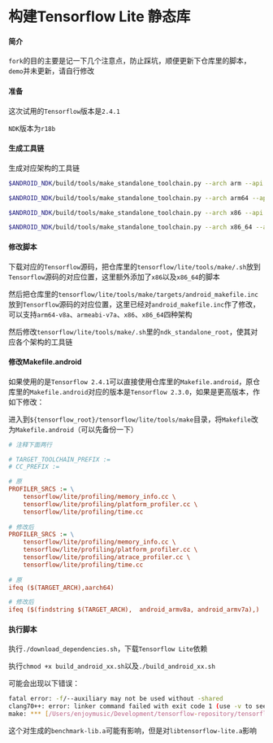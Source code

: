 # 构建Tensorflow Lite 静态库

#### 简介

`fork`的目的主要是记一下几个注意点，防止踩坑，顺便更新下仓库里的脚本，`demo`并未更新，请自行修改



#### 准备

这次试用的`Tensorflow`版本是`2.4.1`

`NDK`版本为`r18b`



#### 生成工具链

生成对应架构的工具链

```bash
$ANDROID_NDK/build/tools/make_standalone_toolchain.py --arch arm --api 21 --install-dir arm-android-toolchain

$ANDROID_NDK/build/tools/make_standalone_toolchain.py --arch arm64 --api 21 --install-dir arm64-android-toolchain

$ANDROID_NDK/build/tools/make_standalone_toolchain.py --arch x86 --api 21 --install-dir x86-android-toolchain

$ANDROID_NDK/build/tools/make_standalone_toolchain.py --arch x86_64 --api 21 --install-dir x86_64-android-toolchain
```



#### 修改脚本

下载对应的`Tensorflow`源码，把仓库里的`tensorflow/lite/tools/make/.sh`放到`Tensorflow`源码的对应位置，这里额外添加了`x86`以及`x86_64`的脚本

然后把仓库里的`tensorflow/lite/tools/make/targets/android_makefile.inc`放到`Tensorflow`源码的对应位置，这里已经对`android_makefile.inc`作了修改，可以支持`arm64-v8a`、`armeabi-v7a`、`x86`、`x86_64`四种架构

然后修改`tensorflow/lite/tools/make/.sh`里的`ndk_standalone_root`，使其对应各个架构的工具链



#### 修改Makefile.android

如果使用的是`Tensorflow 2.4.1`可以直接使用仓库里的`Makefile.android`，原仓库里的`Makefile.android`对应的版本是`Tensorflow 2.3.0`，如果是更高版本，作如下修改：

进入到`${tensorflow_root}/tensorflow/lite/tools/make`目录，将`Makefile`改为`Makefile.android`（可以先备份一下）

```ini
# 注释下面两行

# TARGET_TOOLCHAIN_PREFIX :=
# CC_PREFIX :=

# 原
PROFILER_SRCS := \
	tensorflow/lite/profiling/memory_info.cc \
	tensorflow/lite/profiling/platform_profiler.cc \
	tensorflow/lite/profiling/time.cc
	
# 修改后
PROFILER_SRCS := \
	tensorflow/lite/profiling/memory_info.cc \
	tensorflow/lite/profiling/platform_profiler.cc \
	tensorflow/lite/profiling/atrace_profiler.cc \
	tensorflow/lite/profiling/time.cc
	
# 原
ifeq ($(TARGET_ARCH),aarch64)

# 修改后
ifeq ($(findstring $(TARGET_ARCH),  android_armv8a, android_armv7a),)
```



#### 执行脚本

执行`./download_dependencies.sh`，下载`Tensorflow Lite`依赖

执行`chmod +x build_android_xx.sh`以及`./build_android_xx.sh`

可能会出现以下错误：

```bash
fatal error: -f/--auxiliary may not be used without -shared
clang70++: error: linker command failed with exit code 1 (use -v to see invocation)
make: *** [/Users/enjoymusic/Development/tensorflow-repository/tensorflow-2.4.1/tensorflow/lite/tools/make/gen/android_armv7a/bin/benchmark_model] Error 1
```

这个对生成的`benchmark-lib.a`可能有影响，但是对`libtensorflow-lite.a`影响


